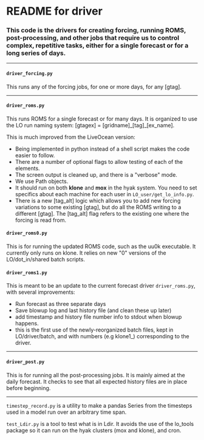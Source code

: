 # README for driver

### This code is the drivers for creating forcing, running ROMS, post-processing, and other jobs that require us to control complex, repetitive tasks, either for a single forecast or for a long series of days.

---
#### `driver_forcing.py`

This runs any of the forcing jobs, for one or more days, for any [gtag].

---

#### `driver_roms.py`

This runs ROMS for a single forecast or for many days. It is organized to use the LO run naming system: [gtagex] = [gridname]\_[tag]\_[ex_name].

This is much improved from the LiveOcean version:
- Being implemented in python instead of a shell script makes the code easier to follow.
- There are a number of optional flags to allow testing of each of the elements.
- The screen output is cleaned up, and there is a "verbose" mode.
- We use Path objects.
- It should run on both **klone** and **mox** in the hyak system.  You need to set specifics about each machine for each user in `LO_user/get_lo_info.py`.
- There is a new [tag_alt] logic which allows you to add new forcing variations to some existing [gtag], but do all the ROMS writing to a different [gtag]. The [tag_alt] flag refers to the existing one where the forcing is read from.

#### `driver_roms0.py`

This is for running the updated ROMS code, such as the uu0k executable.  It currently only runs on klone.  It relies on new "0" versions of the LO/dot_in/shared batch scripts.

#### `driver_roms1.py`

This is meant to be an update to the current forecast driver `driver_roms.py`, with several improvements:

- Run forecast as three separate days
- Save blowup log and last history file (and clean these up later)
- add timestamp and history file number info to stdout when blowup happens.
- this is the first use of the newly-reorganized batch files, kept in LO/driver/batch, and with numbers (e.g klone1_) corresponding to the driver.

---

#### `driver_post.py`

This is for running all the post-processing jobs.  It is mainly aimed at the daily forecast.  It checks to see that all expected history files are in place before beginning.

---

`timestep_record.py` is a utility to make a pandas Series from the timesteps used in a model run over an arbitrary time span.

`test_Ldir.py` is a tool to test what is in Ldir. It avoids the use of the lo_tools package so it can run on the hyak clusters (mox and klone), and cron.
